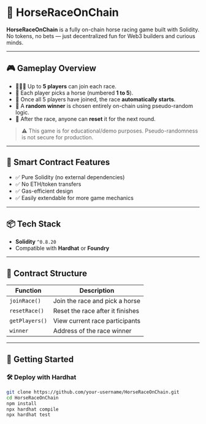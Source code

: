 # 🐎 HorseRaceOnChain

**HorseRaceOnChain** is a fully on-chain horse racing game built with Solidity.  
No tokens, no bets — just decentralized fun for Web3 builders and curious minds.

---

## 🎮 Gameplay Overview

- 🧑‍🤝‍🧑 Up to **5 players** can join each race.
- 🐴 Each player picks a horse (numbered **1 to 5**). 
- 🏁 Once all 5 players have joined, the race **automatically starts**.
- 🎲 A **random winner** is chosen entirely on-chain using pseudo-random logic.
- 🔄 After the race, anyone can **reset** it for the next round.

> ⚠️ This game is for educational/demo purposes. Pseudo-randomness is not secure for production.

---

## 🔧 Smart Contract Features

- ✅ Pure Solidity (no external dependencies)
- ✅ No ETH/token transfers
- ✅ Gas-efficient design
- ✅ Easily extendable for more game mechanics

---

## 📦 Tech Stack

- **Solidity** `^0.8.20`
- Compatible with **Hardhat** or **Foundry**

---

## 📜 Contract Structure

| Function        | Description                            |
|----------------|----------------------------------------|
| `joinRace()`   | Join the race and pick a horse         |
| `resetRace()`  | Reset the race after it finishes       |
| `getPlayers()` | View current race participants         |
| `winner`       | Address of the race winner             |

---

## 🚀 Getting Started

### 🛠 Deploy with Hardhat

```bash
git clone https://github.com/your-username/HorseRaceOnChain.git
cd HorseRaceOnChain
npm install
npx hardhat compile
npx hardhat test
